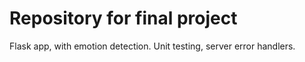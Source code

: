 # Repository for final project
Flask app, with emotion detection. 
Unit testing, server error handlers.
